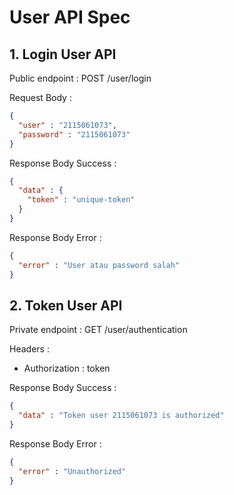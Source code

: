 # User API Spec

## 1. Login User API

Public endpoint : POST /user/login

Request Body :
```json
{
  "user" : "2115061073",
  "password" : "2115061073"
}
```

Response Body Success : 
```json
{
  "data" : {
    "token" : "unique-token"
  }
}
```

Response Body Error :
```json
{
  "error" : "User atau password salah"
}
```

## 2. Token User API

Private endpoint : GET /user/authentication

Headers :
- Authorization : token

Response Body Success : 
```json
{
  "data" : "Token user 2115061073 is authorized"
}
```

Response Body Error :
```json
{
  "error" : "Unauthorized"
}
```
